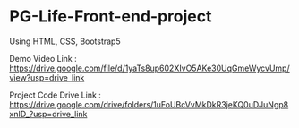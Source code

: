 # PG-Life-Front-end-project
Using HTML, CSS, Bootstrap5

Demo Video Link : https://drive.google.com/file/d/1yaTs8up602XIvO5AKe30UqGmeWycvUmp/view?usp=drive_link

Project Code Drive Link : https://drive.google.com/drive/folders/1uFoUBcVvMkDkR3jeKQ0uDJuNgp8xnID_?usp=drive_link
